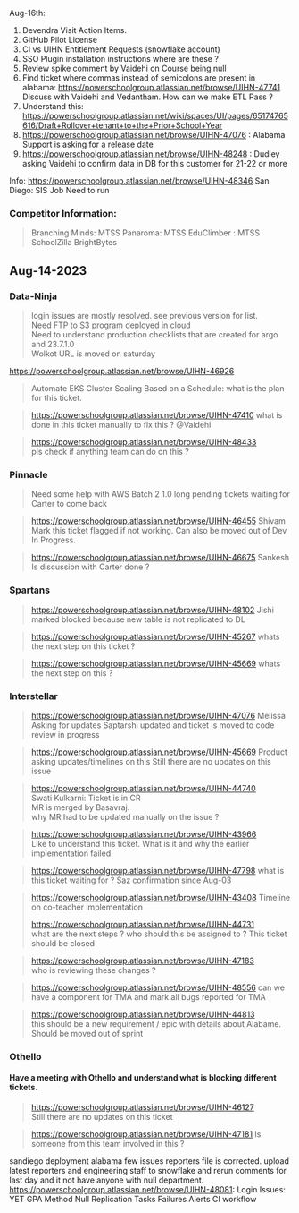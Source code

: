Aug-16th: 
1. Devendra Visit Action Items. 
2. GitHub Pilot License
3. CI vs UIHN Entitlement Requests (snowflake account)
4. SSO Plugin installation instructions where are these ? 
5. Review spike comment by Vaidehi on Course being null 
6. Find ticket where commas instead of semicolons are present in alabama: https://powerschoolgroup.atlassian.net/browse/UIHN-47741
Discuss with Vaidehi and Vedantham. How can we make ETL Pass ? 
8. Understand this: https://powerschoolgroup.atlassian.net/wiki/spaces/UI/pages/65174765616/Draft+Rollover+tenant+to+the+Prior+School+Year
9. https://powerschoolgroup.atlassian.net/browse/UIHN-47076 : Alabama Support is asking for a release date 
10. https://powerschoolgroup.atlassian.net/browse/UIHN-48248 : Dudley asking Vaidehi to confirm data in DB for this customer for 21-22 or more

Info:
https://powerschoolgroup.atlassian.net/browse/UIHN-48346 San Diego: SIS Job Need to run

### Competitor Information: 
> Branching Minds: MTSS 
> Panaroma: MTSS
> EduClimber : MTSS 
> SchoolZilla 
> BrightBytes 


## Aug-14-2023
### Data-Ninja
> login issues are mostly resolved. see previous version for list.   
> Need FTP to S3 program deployed in cloud  
> Need to understand production checklists that are created for argo and 23.7.1.0   
> Wolkot URL is moved on saturday

https://powerschoolgroup.atlassian.net/browse/UIHN-46926
> Automate EKS Cluster Scaling Based on a Schedule: what is the plan for this ticket. 

> https://powerschoolgroup.atlassian.net/browse/UIHN-47410
what is done in this ticket manually to fix this ? @Vaidehi 

> https://powerschoolgroup.atlassian.net/browse/UIHN-48433  
> pls check if anything team can do on this ? 

### Pinnacle
> Need some help with AWS Batch
> 2 1.0 long pending tickets waiting for Carter to come back

> https://powerschoolgroup.atlassian.net/browse/UIHN-46455
Shivam Mark this ticket flagged if not working. Can also be moved out of Dev In Progress.   

> https://powerschoolgroup.atlassian.net/browse/UIHN-46675
Sankesh Is discussion with Carter done ?     

### Spartans
> https://powerschoolgroup.atlassian.net/browse/UIHN-48102
> Jishi marked blocked because new table is not replicated to DL

> https://powerschoolgroup.atlassian.net/browse/UIHN-45267
whats the next step on this ticket ?   
 
> https://powerschoolgroup.atlassian.net/browse/UIHN-45669
whats the next step on this ? 

### Interstellar
> https://powerschoolgroup.atlassian.net/browse/UIHN-47076
Melissa Asking for updates
Saptarshi updated and ticket is moved to code review in progress  

> https://powerschoolgroup.atlassian.net/browse/UIHN-45669
Product asking updates/timelines on this
Still there are no updates on this issue

> https://powerschoolgroup.atlassian.net/browse/UIHN-44740  
Swati Kulkarni: Ticket is in CR   
MR is merged by Basavraj.   
why MR had to be updated manually on the issue ?   

> https://powerschoolgroup.atlassian.net/browse/UIHN-43966  
Like to understand this ticket. What is it and why the earlier implementation failed.

> https://powerschoolgroup.atlassian.net/browse/UIHN-47798
what is this ticket waiting for ? Saz confirmation since Aug-03 

> https://powerschoolgroup.atlassian.net/browse/UIHN-43408
Timeline on co-teacher implementation
> 
> https://powerschoolgroup.atlassian.net/browse/UIHN-44731  
> what are the next steps ? who should this be assigned to ? 
> This ticket should be closed 

> https://powerschoolgroup.atlassian.net/browse/UIHN-47183  
> who is reviewing these changes ? 

> https://powerschoolgroup.atlassian.net/browse/UIHN-48556
> can we have a component for TMA and mark all bugs reported for TMA 

> https://powerschoolgroup.atlassian.net/browse/UIHN-44813  
> this should be a new requirement / epic with details about Alabame. Should be moved
> out of sprint 

### Othello
#### Have a meeting with Othello and understand what is blocking different tickets.  
> https://powerschoolgroup.atlassian.net/browse/UIHN-46127  
Still there are no updates on this ticket

> https://powerschoolgroup.atlassian.net/browse/UIHN-47181
Is someone from this team involved in this ? 


sandiego deployment
alabama few issues
reporters file is corrected. upload latest reporters and engineering staff to snowflake and rerun comments for last day and it not have anyone with null department.
https://powerschoolgroup.atlassian.net/browse/UIHN-48081:
Login Issues: YET
GPA Method Null
Replication Tasks Failures Alerts
CI workflow